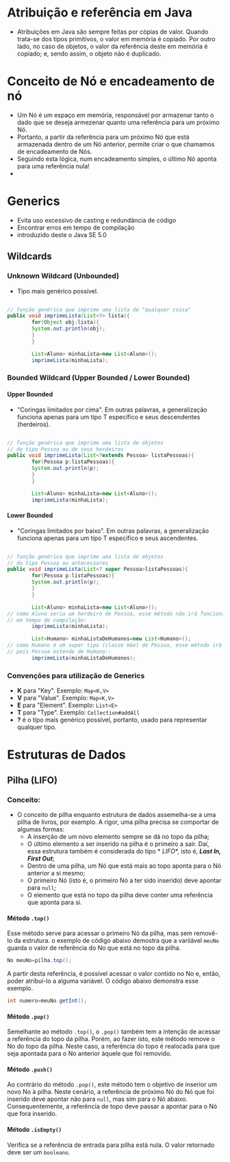 # Atribuição e referência em Java

- Atribuições em Java são sempre feitas por cópias de valor. Quando trata-se dos tipos primitivos, o valor em memória é
  copiado. Por outro lado, no caso de objetos, o valor da referência deste em memória é copiado; e, sendo assim, o
  objeto não é duplicado.

# Conceito de Nó e encadeamento de nó

- Um Nó é um espaço em memória, responsável por armazenar tanto o dado que se deseja armezenar quanto uma referência
  para um próximo Nó.
- Portanto, a partir da referência para um próximo Nó que está armazenada dentro de um Nó anterior, permite criar o que
  chamamos de encadeamento de Nós.
- Seguindo esta lógica, num encadeamento simples, o último Nó aponta para uma referência nula!
-

# Generics

- Evita uso excessivo de casting e redundância de código
- Encontrar erros em tempo de compilação
- introduzido deste o Java SE 5.0

## Wildcards

### Unknown Wildcard (Unbounded)

- Tipo mais genérico possível.

```java

// função genérica que imprime uma lista de "qualquer coisa"
public void imprimeLista(List<?> lista){
        for(Object obj:lista){
        System.out.println(obj);
        }
        }

        List<Aluno> minhaLista=new List<Aluno>();
        imprimeLista(minhaLista);
```

### Bounded Wildcard (Upper Bounded / Lower Bounded)

#### Upper Bounded

- "Coringas limitados por cima". Em outras palavras, a generalização funciona apenas para um tipo T específico e seus
  descendentes (herdeiros).

```java

// função genérica que imprime uma lista de objetos
// do tipo Pessoa ou de seus herdeiros 
public void imprimeLista(List<?extends Pessoa> listaPessoas){
        for(Pessoa p:listaPessoas){
        System.out.println(p);
        }
        }

        List<Aluno> minhaLista=new List<Aluno>();
        imprimeLista(minhaLista);
```

#### Lower Bounded

- "Coringas limitados por baixo". Em outras palavras, a generalização funciona apenas para um tipo T específico e seus
  ascendentes.

```java

// função genérica que imprime uma lista de objetos
// do tipo Pessoa ou antecessores
public void imprimeLista(List<? super Pessoa>listaPessoas){
        for(Pessoa p:listaPessoas){
        System.out.println(p);
        }
        }

        List<Aluno> minhaLista=new List<Aluno>();
// como Aluno seria um herdeiro de Pessoa, esse método não irá funcionar e apresentará erro
// em tempo de compilação: 
        imprimeLista(minhaLista);

        List<Humano> minhaListaDeHumanos=new List<Humano>();
// como Humano é um super tipo (classe mãe) de Pessoa, esse método irá funcionar normalmente,
// pois Pessoa estende de Humano:: 
        imprimeLista(minhaListaDeHumanos); 
```

### Convenções para utilização de Generics

- **K** para "Key". Exemplo: ``Map<K,V>``
- **V** para "Value". Exemplo: ``Map<K,V>``
- **E** para "Element". Exemplo: ``List<E>``
- **T** para "Type". Exemplo: ``Collection#addAll``
- **?** é o tipo mais genérico possível, portanto, usado para representar qualquer tipo.

# Estruturas de Dados

## Pilha (LIFO)

### Conceito:

- O conceito de pilha enquanto estrutura de dados assemelha-se a uma pilha de livros, por exemplo. A rigor, uma pilha
  precisa se comportar de algumas formas:
    - A inserção de um novo elemento sempre se dá no topo da pilha;
    - O último elemento a ser inserido na pilha é o primeiro a sair. Daí, essa estrutura também é considerada do tipo *
      *LIFO**, isto é, _**Last In, First Out**_;
    - Dentro de uma pilha, um Nó que está mais ao topo aponta para o Nó anterior a si mesmo;
    - O primeiro Nó (isto é, o primeiro Nó a ter sido inserido) deve apontar para `null`;
    - O elemento que está no topo da pilha deve conter uma referência que aponta para si.

#### Método ``.top()``

Esse método serve para acessar o primeiro Nó da pilha, mas sem removê-lo da estrutura. o exemplo de código abaixo
demostra que a variiável ``meuNo`` guarda o valor de referência do No que está no topo da pilha.

```java 
No meuNo=pilha.top();
```

A partir desta referência, é possível acessar o valor contido no No e, então, poder atribuí-lo a alguma variável. O
código abaixo demonstra esse exemplo.

```java 
int numero=meuNo.getInt();
```

#### Método ``.pop()``

Semelhante ao método ``.top()``, o `.pop()` também tem a intenção de acessar a referência do topo da pilha. Porém, ao
fazer isto, este método remove o No do topo da pilha. Neste caso, a referência do topo é realocada para que seja
apontada para o No anterior àquele que foi removido.

#### Método ``.push()``

Ao contrário do método ``.pop()``, este método tem o objetivo de inserior um novo No à pilha. Neste cenário, a
referência de próximo Nó do Nó que foi inserido deve apontar não para ``null``, mas sim para o Nó abaixo.
Consequentemente, a referência de topo deve passar a apontar para o Nó que fora inserido.

#### Método ``.isEmpty()``

Verifica se a referência de entrada para pilha está nula. O valor retornado deve ser um ``booleano``.
